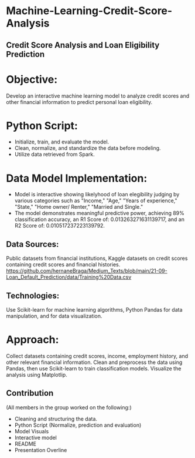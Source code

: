# Machine-Learning-Credit-Score-Analysis

## Credit Score Analysis and Loan Eligibility Prediction

# Objective: 

Develop an interactive machine learning model to analyze credit scores and other financial information to predict personal loan eligibility.

# Python Script:

* Initialize, train, and evaluate the model.
* Clean, normalize, and standardize the data before modeling.
* Utilize data retrieved from Spark.


# Data Model Implementation:

* Model is interactive showing likelyhood of loan elegibility judging by various categories such as "Income," "Age," "Years of experience," "State," "Home owner/ Renter," "Married and Single."
* The model demonstrates meaningful predictive power, achieving 89% classification accuracy, an R1 Score of: 0.013263271631139717, and an R2 Score of: 0.010517237223139792.


## Data Sources: 
Public datasets from financial institutions, Kaggle datasets on credit scores containing credit scores and financial histories.
https://github.com/hernaneBraga/Medium_Texts/blob/main/21-09-Loan_Default_Prediction/data/Training%20Data.csv
  

## Technologies: 
Use Scikit-learn for machine learning algorithms, Python Pandas for data manipulation, and for data visualization.

# Approach: 
Collect datasets containing credit scores, income, employment history, and other relevant financial information. Clean and preprocess the data using Pandas, then use Scikit-learn to train classification models. Visualize the analysis using Matplotlip.

## Contribution
(All members in the group worked on the following:)
* Cleaning and structuring the data.
* Python Script (Normalize, prediction and evaluation)
* Model Visuals
* Interactive model
* README
* Presentation Overline
